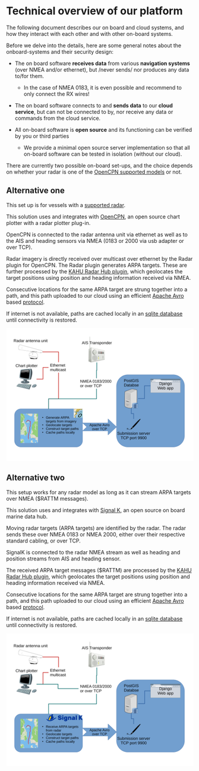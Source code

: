 # Technical overview of our platform

The following document describes our on board and cloud systems, and
how they interact with each other and with other on-board systems.

Before we delve into the details, here are some general notes about
the onboard-systems and their security design:

* The on board software **receives data** from various **navigation systems**
  (over NMEA and/or ethernet), but /never sends/ nor produces any data
  to/for them.

  * In the case of NMEA 0183, it is even possible and recommend to
    only connect the RX wires!

* The on board software connects to and **sends data** to our **cloud
  service**, but can not be connected to by, nor receive any data or
  commands from the cloud service.

* All on-board software is **open source** and its functioning can be
  verified by you or third parties

  * We provide a minimal open source server implementation so that all
    on-board software can be tested in isolation (without our cloud).

There are currently two possible on-board set-ups, and the choice
depends on whether your radar is one of the [OpenCPN supported
models](https://github.com/opencpn-radar-pi/radar_pi/wiki) or not.

## Alternative one

This set up is for vessels with a [supported
radar](https://github.com/opencpn-radar-pi/radar_pi/wiki).

This solution uses and integrates with [OpenCPN](https://opencpn.org),
an open source chart plotter with a radar plotter plug-in.

OpenCPN is connected to the radar antenna unit via ethernet as well as
to the AIS and heading sensors via NMEA (0183 or 2000 via usb adapter
or over TCP).

Radar imagery is directly received over multicast over ethernet by the
Radar plugin for OpenCPN. The Radar plugin generates ARPA targets.
These are further processed by the [KAHU Radar Hub plugin](https://github.com/KAHU-radar/radarhub-opencpn), which
geolocates the target positions using position and heading information
received via NMEA.

Consecutive locations for the same ARPA target are strung together
into a path, and this path uploaded to our cloud using an efficient
[Apache Avro](https://avro.apache.org/) based [protocol](https://github.com/KAHU-radar/radarhub-opencpn/blob/master/data/proto_avro.json).

If internet is not available, paths are cached locally in an [sqlite database](https://sqlite.org/) until connectivity is restored.

![Alternative 1 overview](tech-overview-alternative-1.svg)


## Alternative two

This setup works for any radar model as long as it can stream ARPA
targets over NMEA ($RATTM messages).

This solution uses and integrates with [Signal K](https://signalk.org/),
an open source on board marine data hub.

Moving radar targets (ARPA targets) are identified by the radar. The
radar sends these over NMEA 0183 or NMEA 2000, either over their
respective standard cabling, or over TCP.

SignalK is connected to the radar NMEA stream as well as heading and
position streams from AIS and heading sensor.

The received ARPA target messages ($RATTM) are processed by the [KAHU
Radar Hub plugin](https://github.com/KAHU-radar/radarhub-signalk), which geolocates the target positions using position
and heading information received via NMEA.

Consecutive locations for the same ARPA target are strung together
into a path, and this path uploaded to our cloud using an efficient
[Apache Avro](https://avro.apache.org/) based [protocol](https://github.com/KAHU-radar/radarhub-opencpn/blob/master/data/proto_avro.json).

If internet is not available, paths are cached locally in an [sqlite database](https://sqlite.org/) until connectivity is restored.

![Alternative 2 overview](tech-overview-alternative-2.svg)
